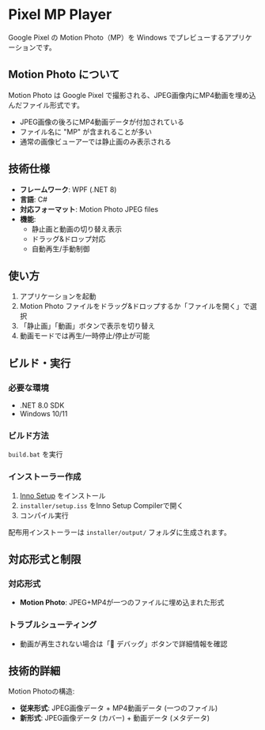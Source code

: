 # Pixel MP Player

Google Pixel の Motion Photo（MP）を Windows でプレビューするアプリケーションです。

## Motion Photo について

Motion Photo は Google Pixel で撮影される、JPEG画像内にMP4動画を埋め込んだファイル形式です。
- JPEG画像の後ろにMP4動画データが付加されている
- ファイル名に "MP" が含まれることが多い
- 通常の画像ビューアーでは静止画のみ表示される

## 技術仕様

- **フレームワーク**: WPF (.NET 8)
- **言語**: C#
- **対応フォーマット**: Motion Photo JPEG files
- **機能**: 
  - 静止画と動画の切り替え表示
  - ドラッグ&ドロップ対応
  - 自動再生/手動制御

## 使い方

1. アプリケーションを起動
2. Motion Photo ファイルをドラッグ&ドロップするか「ファイルを開く」で選択
3. 「静止画」「動画」ボタンで表示を切り替え
4. 動画モードでは再生/一時停止/停止が可能

## ビルド・実行

### 必要な環境
- .NET 8.0 SDK
- Windows 10/11

### ビルド方法
`build.bat` を実行

### インストーラー作成

1. [Inno Setup](https://jrsoftware.org/isinfo.php) をインストール
2. `installer/setup.iss` をInno Setup Compilerで開く
3. コンパイル実行

配布用インストーラーは `installer/output/` フォルダに生成されます。

## 対応形式と制限

### 対応形式
- **Motion Photo**: JPEG+MP4が一つのファイルに埋め込まれた形式

### トラブルシューティング
- 動画が再生されない場合は「🔧 デバッグ」ボタンで詳細情報を確認

## 技術的詳細

Motion Photoの構造:
- **従来形式**: JPEG画像データ + MP4動画データ (一つのファイル)
- **新形式**: JPEG画像データ (カバー) + 動画データ (メタデータ)